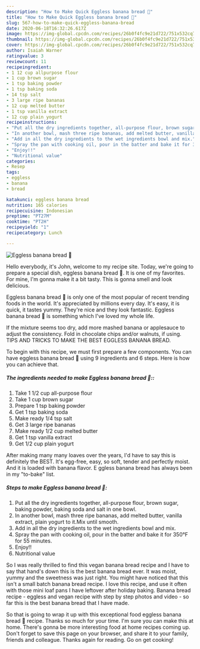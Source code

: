 ```yaml
---
description: "How to Make Quick Eggless banana bread 🍞"
title: "How to Make Quick Eggless banana bread 🍞"
slug: 567-how-to-make-quick-eggless-banana-bread
date: 2020-06-18T16:32:26.617Z
image: https://img-global.cpcdn.com/recipes/26b0f4fc9e21d722/751x532cq70/eggless-banana-bread-🍞-recipe-main-photo.jpg
thumbnail: https://img-global.cpcdn.com/recipes/26b0f4fc9e21d722/751x532cq70/eggless-banana-bread-🍞-recipe-main-photo.jpg
cover: https://img-global.cpcdn.com/recipes/26b0f4fc9e21d722/751x532cq70/eggless-banana-bread-🍞-recipe-main-photo.jpg
author: Isaiah Warner
ratingvalue: 3
reviewcount: 11
recipeingredient:
- 1 12 cup allpurpose flour
- 1 cup brown sugar
- 1 tsp baking powder
- 1 tsp baking soda
- 14 tsp salt
- 3 large ripe bananas
- 12 cup melted butter
- 1 tsp vanilla extract
- 12 cup plain yogurt
recipeinstructions:
- "Put all the dry ingredients together, all-purpose flour, brown sugar, baking powder, baking soda and salt in one bowl."
- "In another bowl, mash three ripe bananas, add melted butter, vanilla extract, plain yogurt to it.Mix until smooth."
- "Add in all the dry ingredients to the wet ingredients bowl and mix."
- "Spray the pan with cooking oil, pour in the batter and bake it for 350°F for 55 minutes."
- "Enjoy!!"
- "Nutritional value"
categories:
- Resep
tags:
- eggless
- banana
- bread

katakunci: eggless banana bread
nutrition: 165 calories
recipecuisine: Indonesian
preptime: "PT27M"
cooktime: "PT2H"
recipeyield: "1"
recipecategory: Lunch

---
```



![Eggless banana bread 🍞](https://img-global.cpcdn.com/recipes/26b0f4fc9e21d722/751x532cq70/eggless-banana-bread-🍞-recipe-main-photo.jpg)

Hello everybody, it's John, welcome to my recipe site. Today, we're going to prepare a special dish, eggless banana bread 🍞. It is one of my favorites. For mine, I'm gonna make it a bit tasty. This is gonna smell and look delicious.

Eggless banana bread 🍞 is only one of the most popular of recent trending foods in the world. It's appreciated by millions every day. It's easy, it is quick, it tastes yummy. They're nice and they look fantastic. Eggless banana bread 🍞 is something which I've loved my whole life.

If the mixture seems too dry, add more mashed banana or applesauce to adjust the consistency. Fold in chocolate chips and/or walnuts, if using. TIPS AND TRICKS TO MAKE THE BEST EGGLESS BANANA BREAD.


To begin with this recipe, we must first prepare a few components. You can have eggless banana bread 🍞 using 9 ingredients and 6 steps. Here is how you can achieve that.

##### The ingredients needed to make Eggless banana bread 🍞::

1. Take 1 1/2 cup all-purpose flour
1. Take 1 cup brown sugar
1. Prepare 1 tsp baking powder
1. Get 1 tsp baking soda
1. Make ready 1/4 tsp salt
1. Get 3 large ripe bananas
1. Make ready 1/2 cup melted butter
1. Get 1 tsp vanilla extract
1. Get 1/2 cup plain yogurt


After making many many loaves over the years, I&#39;d have to say this is definitely the BEST. It&#39;s egg-free, easy, so soft, tender and perfectly moist. And it is loaded with banana flavor. E ggless banana bread has always been in my &#34;to-bake&#34; list. 

##### Steps to make Eggless banana bread 🍞:

1. Put all the dry ingredients together, all-purpose flour, brown sugar, baking powder, baking soda and salt in one bowl.
1. In another bowl, mash three ripe bananas, add melted butter, vanilla extract, plain yogurt to it.Mix until smooth.
1. Add in all the dry ingredients to the wet ingredients bowl and mix.
1. Spray the pan with cooking oil, pour in the batter and bake it for 350°F for 55 minutes.
1. Enjoy!!
1. Nutritional value


So I was really thrilled to find this vegan banana bread recipe and I have to say that hand&#39;s down this is the best banana bread ever. It was moist, yummy and the sweetness was just right. You might have noticed that this isn&#39;t a small batch banana bread recipe. I love this recipe, and use it often with those mini loaf pans I have leftover after holiday baking. Banana bread recipe - eggless and vegan recipe with step by step photos and video - so far this is the best banana bread that I have made. 

So that is going to wrap it up with this exceptional food eggless banana bread 🍞 recipe. Thanks so much for your time. I'm sure you can make this at home. There's gonna be more interesting food at home recipes coming up. Don't forget to save this page on your browser, and share it to your family, friends and colleague. Thanks again for reading. Go on get cooking!
